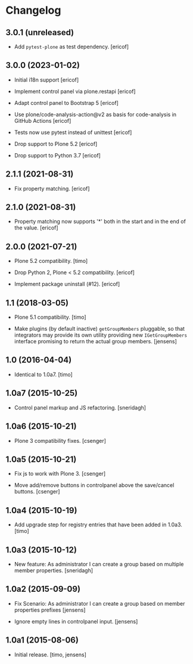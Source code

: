 # Changelog

## 3.0.1 (unreleased)


- Add `pytest-plone` as test dependency.
  [ericof]


## 3.0.0 (2023-01-02)

- Initial i18n support
  [ericof]

- Implement control panel via plone.restapi
  [ericof]

- Adapt control panel to Bootstrap 5
  [ericof]

- Use plone/code-analysis-action@v2 as basis for code-analysis in GitHub Actions
  [ericof]

- Tests now use pytest instead of unittest
  [ericof]

- Drop support to Plone 5.2
  [ericof]

- Drop support to Python 3.7
  [ericof]


## 2.1.1 (2021-08-31)

- Fix property matching.
  [ericof]


## 2.1.0 (2021-08-31)

- Property matching now supports '*' both in the start and in the end of the value.
  [ericof]


## 2.0.0 (2021-07-21)

- Plone 5.2 compatibility.
  [timo]

- Drop Python 2, Plone < 5.2 compatibility.
  [ericof]

- Implement package uninstall (#12).
  [ericof]


## 1.1 (2018-03-05)

- Plone 5.1 compatibility.
  [timo]

- Make plugins (by default inactive) ``getGroupMembers`` pluggable, so that
  integrators may provide its own utility providing new ``IGetGroupMembers``
  interface promising to return the actual group members.
  [jensens]


## 1.0 (2016-04-04)

- Identical to 1.0a7.
  [timo]


## 1.0a7 (2015-10-25)

- Control panel markup and JS refactoring.
  [sneridagh]


## 1.0a6 (2015-10-21)

- Plone 3 compatibility fixes.
  [csenger]


## 1.0a5 (2015-10-21)

- Fix js to work with Plone 3.
  [csenger]

- Move add/remove buttons in controlpanel above the save/cancel buttons.
  [csenger]


## 1.0a4 (2015-10-19)

- Add upgrade step for registry entries that have been added in 1.0a3.
  [timo]


## 1.0a3 (2015-10-12)

- New feature: As administrator I can create a group based on multiple member properties.
  [sneridagh]


## 1.0a2 (2015-09-09)

- Fix Scenario: As administrator I can create a group based on member
  properties prefixes
  [jensens]

- Ignore empty lines in controlpanel input.
  [jensens]


## 1.0a1 (2015-08-06)

- Initial release.
  [timo, jensens]
